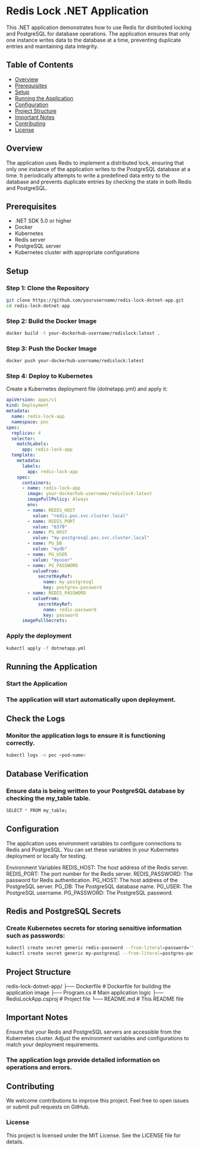 # Redis Lock .NET Application

This .NET application demonstrates how to use Redis for distributed locking and PostgreSQL for database operations. The application ensures that only one instance writes data to the database at a time, preventing duplicate entries and maintaining data integrity.

## Table of Contents

- [Overview](#overview)
- [Prerequisites](#prerequisites)
- [Setup](#setup)
- [Running the Application](#running-the-application)
- [Configuration](#configuration)
- [Project Structure](#project-structure)
- [Important Notes](#important-notes)
- [Contributing](#contributing)
- [License](#license)

## Overview

The application uses Redis to implement a distributed lock, ensuring that only one instance of the application writes to the PostgreSQL database at a time. It periodically attempts to write a predefined data entry to the database and prevents duplicate entries by checking the state in both Redis and PostgreSQL.

## Prerequisites

- .NET SDK 5.0 or higher
- Docker
- Kubernetes
- Redis server
- PostgreSQL server
- Kubernetes cluster with appropriate configurations

## Setup

### Step 1: Clone the Repository
```bash
git clone https://github.com/yourusername/redis-lock-dotnet-app.git
cd redis-lock-dotnet-app
```
### Step 2: Build the Docker Image
```bash
docker build -t your-dockerhub-username/redislock:latest .
```
### Step 3: Push the Docker Image
```bash
docker push your-dockerhub-username/redislock:latest
```
### Step 4: Deploy to Kubernetes
Create a Kubernetes deployment file (dotnetapp.yml) and apply it:

```yaml
apiVersion: apps/v1
kind: Deployment
metadata:
  name: redis-lock-app
  namespace: poc
spec:
  replicas: 4
  selector:
    matchLabels:
      app: redis-lock-app
  template:
    metadata:
      labels:
        app: redis-lock-app
    spec:
      containers:
      - name: redis-lock-app
        image: your-dockerhub-username/redislock:latest
        imagePullPolicy: Always
        env:
        - name: REDIS_HOST
          value: "redis.poc.svc.cluster.local"
        - name: REDIS_PORT
          value: "6379"
        - name: PG_HOST
          value: "my-postgresql.poc.svc.cluster.local"
        - name: PG_DB
          value: "mydb"
        - name: PG_USER
          value: "myuser"
        - name: PG_PASSWORD
          valueFrom:
            secretKeyRef:
              name: my-postgresql
              key: postgres-password
        - name: REDIS_PASSWORD
          valueFrom:
            secretKeyRef:
              name: redis-password
              key: password
      imagePullSecrets:
```
### Apply the deployment
```bash
kubectl apply -f dotnetapp.yml
```
## Running the Application
### Start the Application
### The application will start automatically upon deployment.

## Check the Logs
### Monitor the application logs to ensure it is functioning correctly.
```bash
kubectl logs -n poc <pod-name>
```
## Database Verification
### Ensure data is being written to your PostgreSQL database by checking the my_table table.
```bash
SELECT * FROM my_table;
```

## Configuration
The application uses environment variables to configure connections to Redis and PostgreSQL. 
You can set these variables in your Kubernetes deployment or locally for testing.

 Environment Variables
 REDIS_HOST: The host address of the Redis server.
 REDIS_PORT: The port number for the Redis server.
 REDIS_PASSWORD: The password for Redis authentication.
 PG_HOST: The host address of the PostgreSQL server.
 PG_DB: The PostgreSQL database name.
 PG_USER: The PostgreSQL username.
 PG_PASSWORD: The PostgreSQL password.

## Redis and PostgreSQL Secrets
### Create Kubernetes secrets for storing sensitive information such as passwords:
```bash
kubectl create secret generic redis-password --from-literal=password='YourRedisPassword' -n poc
kubectl create secret generic my-postgresql --from-literal=postgres-password='YourPostgresPassword' -n poc
```

## Project Structure
 redis-lock-dotnet-app/
 ├── Dockerfile            # Dockerfile for building the application image
 ├── Program.cs            # Main application logic
 ├── RedisLockApp.csproj   # Project file
 └── README.md             # This README file

## Important Notes
 Ensure that your Redis and PostgreSQL servers are accessible from the Kubernetes cluster.
 Adjust the environment variables and configurations to match your deployment requirements.
### The application logs provide detailed information on operations and errors.

## Contributing
 We welcome contributions to improve this project. Feel free to open issues or submit pull requests on GitHub.

### License
This project is licensed under the MIT License. See the LICENSE file for details.
